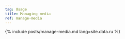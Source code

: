```yaml
---
tag: Usage
title: Managing media
ref: manage-media
---
```


{% include posts/manage-media.md lang=site.data.ru %}
